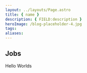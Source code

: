 ```yaml
---
layout: ../layouts/Page.astro
title: { name }
description: { FIELD:description }
heroImage: /blog-placeholder-4.jpg
tags: 
aliases:
---
```

## Jobs

Hello Worlds